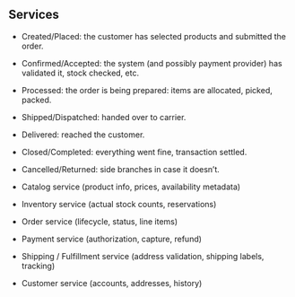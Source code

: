 Services
--------

- Created/Placed: the customer has selected products and submitted the order.
- Confirmed/Accepted: the system (and possibly payment provider) has validated
  it, stock checked, etc.
- Processed: the order is being prepared: items are allocated, picked, packed.
- Shipped/Dispatched: handed over to carrier.
- Delivered: reached the customer.
- Closed/Completed: everything went fine, transaction settled.
- Cancelled/Returned: side branches in case it doesn’t.

- Catalog service (product info, prices, availability metadata)
- Inventory service (actual stock counts, reservations)
- Order service (lifecycle, status, line items)
- Payment service (authorization, capture, refund)
- Shipping / Fulfillment service (address validation, shipping labels, tracking)
- Customer service (accounts, addresses, history)
